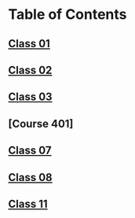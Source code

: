 # Table of Contents

## [Class 01](https://github.com/SelloDaGod/SelloDaGod.github.io/blob/41c3e4e0e59ccd2e6cb4ed74232fccd701364b57/201/Class%2001)

## [Class 02](https://github.com/SelloDaGod/SelloDaGod.github.io/blob/b4df5c77e3b897b9a7f795938e989c898465a492/201/Class%2002)

## [Class 03](https://github.com/SelloDaGod/SelloDaGod.github.io/blob/b20a57d42678bb38d370f6ccae99d7768eb23d3a/201/class%2003)

## [Course 401]

## [Class 07](https://github.com/SelloDaGod/SelloDaGod.github.io/blob/e5ac4e03605bc4e2ad53398a6388b1dabefe4193/201/class%2007)
## [Class 08](https://github.com/SelloDaGod/SelloDaGod.github.io/blob/fc480c9945eeca666d5ed90261d1be70c1f4ab1a/201/Class%2008)
## [Class 11](https://github.com/SelloDaGod/SelloDaGod.github.io/blob/ed8dd5cf70db8e41726fb8c123ee843635dd3fc8/201/Class%2011)
